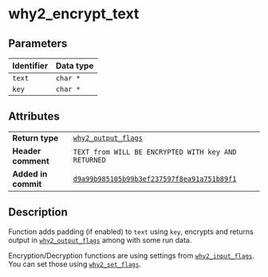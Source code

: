 <!--
This is part of WHY2
Copyright (C) 2022 Václav Šmejkal

This program is free software: you can redistribute it and/or modify
it under the terms of the GNU General Public License as published by
the Free Software Foundation, either version 3 of the License, or
(at your option) any later version.

This program is distributed in the hope that it will be useful,
but WITHOUT ANY WARRANTY; without even the implied warranty of
MERCHANTABILITY or FITNESS FOR A PARTICULAR PURPOSE.  See the
GNU General Public License for more details.

You should have received a copy of the GNU General Public License
along with this program.  If not, see <https://www.gnu.org/licenses/>.
-->

# why2_encrypt_text

## Parameters

| Identifier | Data type |
| ---------- | --------- |
| `text`     | `char *`  |
| `key`      | `char *`  |

## Attributes

|                     |                                                                       |
| ------------------  | --------------------------------------------------------------------- |
| **Return type**     | [`why2_output_flags`](../../../../types/core/flags/why2_output_flags) |
| **Header comment**  | `TEXT from WILL BE ENCRYPTED WITH key AND RETURNED`                   |
| **Added in commit** | [`d9a99b985105b99b3ef237597f8ea91a751b89f1`](https://github.com/ENGO150/WHY2/commit/d9a99b985105b99b3ef237597f8ea91a751b89f1) |

## Description

Function adds padding (if enabled) to `text` using `key`, encrypts and returns output in [`why2_output_flags`](../../../../types/core/flags/why2_output_flags) among with some run data.

Encryption/Decryption functions are using settings from [`why2_input_flags`](../../../../types/core/flags/why2_input_flags). You can set those using [`why2_set_flags`](../../../../functions/core/flags/why2_set_flags).
